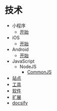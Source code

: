 # 技术

- 小程序
  - [开始](/tech/mini_program/start.md)
- iOS
  - [开始](/tech/ios/start.md)
- Android
  - [开始](/tech/android/start.md)
- JavaScript
  - NodeJS
    - [CommonJS](/tech/js/node/CommonJS.md)
- [站点](/tech/site.md)
- [工具](/tech/tool.md)
- [软件](/tech/software.md)
- [扩展](/tech/extension.md)
- [docsify](/tech/docsify.md)
